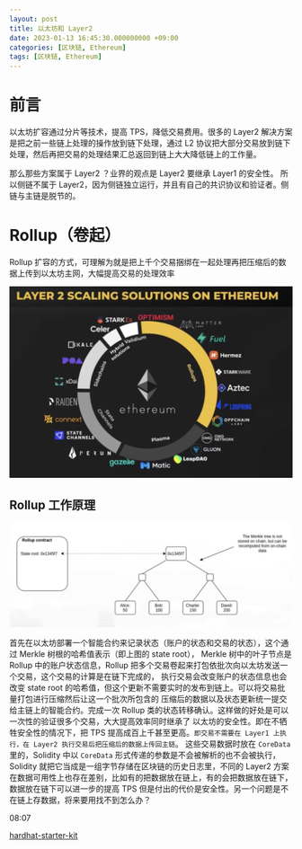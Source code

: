 ```yaml
---
layout: post
title: 以太坊和 Layer2
date: 2023-01-13 16:45:30.000000000 +09:00
categories: [区块链, Ethereum]
tags: [区块链, Ethereum]
---
```


# 前言
以太坊扩容通过分片等技术，提高 TPS，降低交易费用。很多的 Layer2 解决方案是把之前一些链上处理的操作放到链下处理，通过 L2 协议把大部分交易放到链下处理，然后再把交易的处理结果汇总返回到链上大大降低链上的工作量。

那么那些方案属于 Layer2 ？业界的观点是 Layer2 要继承 Layer1 的安全性。
所以侧链不属于 Layer2，因为侧链独立运行，并且有自己的共识协议和验证者。侧链与主链是脱节的。

# Rollup（卷起）
Rollup 扩容的方式，可理解为就是把上千个交易捆绑在一起处理再把压缩后的数据上传到以太坊主网，大幅提高交易的处理效率

![image](/assets/images/eth/layer2-1.png)

## Rollup 工作原理
![image](/assets/images/eth/layer2-2.png)

首先在以太坊部署一个智能合约来记录状态（账户的状态和交易的状态），这个通过 Merkle 树根的哈希值表示（即上图的 state root），
Merkle 树中的叶子节点是 Rollup 中的账户状态信息，Rollup 把多个交易卷起来打包依批次向以太坊发送一个交易，这个交易的计算是在链下完成的，
执行交易会改变账户的状态信息也会改变 state root 的哈希值，但这个更新不需要实时的发布到链上。可以将交易批量打包进行压缩然后让这一个批次所包含的
压缩后的数据以及状态更新统一提交给主链上的智能合约。完成一次 Rollup 类的状态转移确认。这样做的好处是可以一次性的验证很多个交易，大大提高效率同时继承了
以太坊的安全性。即在不牺牲安全性的情况下，把 TPS 提高成百上千甚至更高。`即交易不需要在 Layer1 上执行，在 Layer2 执行交易后把压缩后的数据上传回主链`。
这些交易数据时放在 `CoreData` 里的，Solidity 中以 `CoreData` 形式传递的参数是不会被解析的也不会被执行，
Solidity 就把它当成是一组字节存储在区块链的历史日志里，不同的 Layer2 方案在数据可用性上也存在差别，比如有的把数据放在链上，有的会把数据放在链下，
数据放在链下可以进一步的提高 TPS 但是付出的代价是安全性。另一个问题是不在链上存数据，将来要用找不到怎么办？

08:07






[hardhat-starter-kit](https://github.com/smartcontractkit/hardhat-starter-kit)

